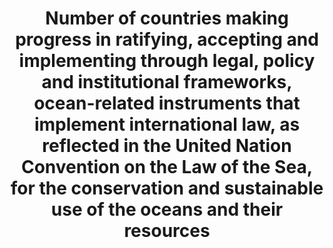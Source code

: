 ---
data_non_statistical: false
goal_meta_link: http://unstats.un.org/sdgs/files/metadata-compilation/Metadata-Goal-14.pdf
goal_meta_link_page: 24
graph: binary
graph_status_notes: Policy Judgement
graph_title: Number of countries making progress in ratifying, accepting and implementing
  through legal, policy and institutional frameworks, ocean-related instruments that
  implement international law, as reflected in the United Nation Convention on the
  Law of the Sea, for the conservation and sustainable use of the oceans and their
  resources
graph_type: line
graph_type_description: null
has_metadata: true
indicator: 14.c.1
indicator_definition: This indicator conveys the number of countries that have ratified
  the ILO Maritime Labour Convention of 2006. ILO conventions are legally binding
  international treaties drawn up by the ILO's constituents (governments, employers
  and workers) and setting out basic principles and rights at work. The ILO Maritime
  Labour Convention (MLC) is a single, coherent instrument embodying as far as possible
  all up-to-date standards of existing international maritime labour conventions and
  recommendations, as well as the fundamental principles to be found in other international
  labour conventions.
indicator_name: Number of countries making progress in ratifying, accepting and implementing
  through legal, policy and institutional frameworks, ocean-related instruments that
  implement international law, as reflected in the United Nation Convention on the
  Law of the Sea, for the conservation and sustainable use of the oceans and their
  resources
indicator_sort_order: 14.0c.01
indicator_variable: national_legal_framework_oceans
layout: indicator
permalink: /14-c-1/
published: true
rationale_interpretation: This comprehensive convention sets out in one place seafarers'
  rights to decent conditions of work on almost every aspect of their working and
  living conditions including, among others, minimum age, employment agreements, hours
  of work or rest, payment of wages, paid annual leave, repatriation at the end of
  contract, onboard medical care, the use of licensed private recruitment and placement
  services, accommodation, food and catering, health and safety protection and accident
  prevention and seafarers' complaint handling. It represents an essential step toward
  ensuring fair competition and a level-playing field for quality owners of ships
  flying the flags of ratifying countries. Given that these international legal measures
  are aimed at improving working and living conditions for seafarers, the most globalized
  of the world's workers, the number of countries that have ratified the ILO Maritime
  Labour Convention gives an indication of the situation of maritime workers around
  the world.
reporting_status: notstarted
sdg_goal: 14
source_active_1: true
source_notes_1: null
source_title_1: null
target: Enhance the conservation and sustainable use of oceans and their resources
  by implementing law as reflected in United Nations Convention on Law of the Sea,
  which provides the legal framework for the conservation and sustainable use of oceans
  and their resources, as recalled in paragraph 158 of "The future we want"
target_id: 14.c
title: Number of countries making progress in ratifying, accepting and implementing
  through legal, policy and institutional frameworks, ocean-related instruments that
  implement international law, as reflected in the United Nation Convention on the
  Law of the Sea, for the conservation and sustainable use of the oceans and their
  resources
un_custodial_agency: UN DOALOS, FAO, UNEP, ILO, other UN-Oceans agencies
un_designated_tier: '3'
variable_description: null
variable_notes: null
---